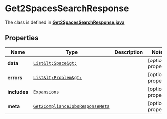 

# Get2SpacesSearchResponse

The class is defined in **[Get2SpacesSearchResponse.java](../../src/main/java/example/micronaut/model/Get2SpacesSearchResponse.java)**

## Properties

Name | Type | Description | Notes
------------ | ------------- | ------------- | -------------
**data** | [`List&lt;Space&gt;`](Space.md) |  |  [optional property]
**errors** | [`List&lt;Problem&gt;`](Problem.md) |  |  [optional property]
**includes** | [`Expansions`](Expansions.md) |  |  [optional property]
**meta** | [`Get2ComplianceJobsResponseMeta`](Get2ComplianceJobsResponseMeta.md) |  |  [optional property]






